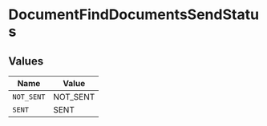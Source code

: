 # DocumentFindDocumentsSendStatus


## Values

| Name       | Value      |
| ---------- | ---------- |
| `NOT_SENT` | NOT_SENT   |
| `SENT`     | SENT       |